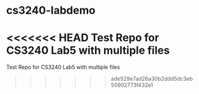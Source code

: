 # cs3240-labdemo
<<<<<<< HEAD
Test Repo for CS3240 Lab5 with multiple files
=======
Test Repo for CS3240 Lab5 with multiple files
>>>>>>> ade529e7ad26a30b2ddd5dc3eb50902773f432e1

